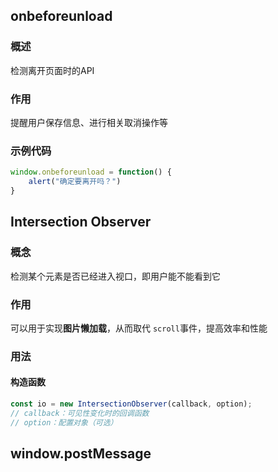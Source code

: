 ## onbeforeunload

### 概述

检测离开页面时的API

### 作用

提醒用户保存信息、进行相关取消操作等

### 示例代码

```js
window.onbeforeunload = function() {
    alert("确定要离开吗？")
}
```



## Intersection Observer

### 概念

检测某个元素是否已经进入视口，即用户能不能看到它

### 作用

可以用于实现**图片懒加载**，从而取代 `scroll`事件，提高效率和性能

### 用法

#### 构造函数

```js
const io = new IntersectionObserver(callback, option);
// callback：可见性变化时的回调函数
// option：配置对象（可选）
```





## window.postMessage


